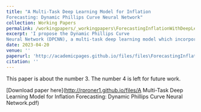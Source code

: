 ```yaml
---
title: "A Multi-Task Deep Learning Model for Inflation
Forecasting: Dynamic Phillips Curve Neural Network"
collection: Working Papers
permalink: /workingpapers/_workingpapers\ForecastingInflationWithDeepLearning.md
excerpt: 'I propose the Dynamic Phillips Curve
Neural Network (DPCNN), a multi-task deep learning model which incorporates longterm business cycle dynamics using long short-term memory (LSTM) layers.'
date: 2023-04-20
venue: ''
paperurl: 'http://academicpages.github.io/files/files\ForecastingInflationWithDeepLearning.pdf'
citation: ''
---
```

This paper is about the number 3. The number 4 is left for future work.

[Download paper here](http://rproner1.github.io/files/A Multi-Task Deep Learning Model for Inflation
Forecasting: Dynamic Phillips Curve Neural Network.pdf)

<!-- Recommended citation: Proner, R. (2023). "A Multi-Task Deep Learning Model for Inflation
Forecasting: Dynamic Phillips Curve Neural Network." <i>Journal 1</i>. 1(3). -->